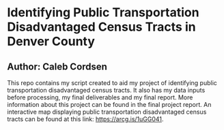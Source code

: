 # Identifying Public Transportation Disadvantaged Census Tracts in Denver County
## Author: Caleb Cordsen

This repo contains my script created to aid my project of identifying public transportation disadvantaged census tracts. It also has my data inputs before processing, my final deliverables and my final report. More information about this project can be found in the final project report. An interactive map displaying public transportation disadvantaged census tracts can be found at this link: https://arcg.is/1uGG041.
